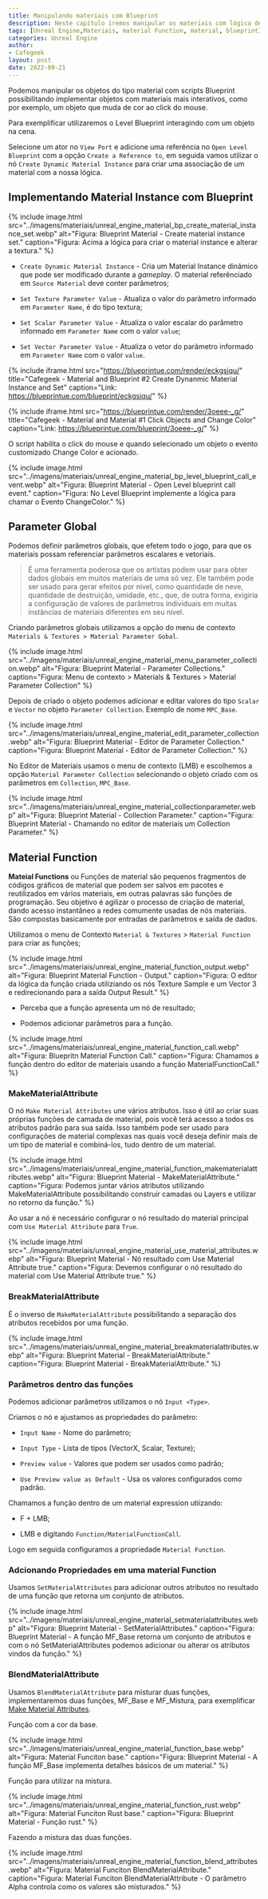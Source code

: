 ```yaml
---
title: Manipulando materiais com Blueprint
description: Neste capítulo iremos manipular os materiais com lógica de script Blueprint e construir funções para utilizar dentro dos materiais.
tags: [Unreal Engine,Materiais, material Function, material, blueprint]
categories: Unreal Engine
author: 
- Cafegeek
layout: post
date: 2022-09-21 
---
```


Podemos manipular os objetos do tipo material com scripts Blueprint possibilitando implementar objetos com materiais mais interativos, como por exemplo, um objeto que muda de cor ao click do mouse.

Para exemplificar utilizaremos o Level Blueprint interagindo com um objeto na cena.

Selecione um ator no `View Port` e adicione uma referência no `Open Level Blueprint` com a opção `Create a Reference to`, em seguida vamos utilizar o nó `Create Dynamic Material Instance` para criar uma associação de um material com a nossa lógica.

## Implementando Material Instance com Blueprint

{% include image.html
    src="../imagens/materiais/unreal_engine_material_bp_create_material_instance_set.webp"
    alt="Figura: Blueprint Material - Create material instance set."
    caption="Figura: Acima a lógica para criar o material instance e alterar a textura."
%}

- `Create Dynamic Material Instance` - Cria um Material Instance dinâmico que pode ser modificado durante a *gameplay*. O material referênciado em `Source Material` deve conter parâmetros;

- `Set Texture Parameter Value` - Atualiza o valor do parâmetro informado em `Parameter Name`, é do tipo textura;

- `Set Scalar Parameter Value` - Atualiza o valor escalar do parâmetro informado em `Parameter Name` com o valor `value`;

- `Set Vector Parameter Value` - Atualiza o vetor do parâmetro informado em `Parameter Name` com o valor `value`.

{% include iframe.html
    src="https://blueprintue.com/render/eckgsjqu/"
    title="Cafegeek - Material and Blueprint #2 Create Dynanmic Material Instance and Set"
    caption="Link: <https://blueprintue.com/blueprint/eckgsjqu/>"
%}

{% include iframe.html
    src="https://blueprintue.com/render/3oeee-_g/"
    title="Cafegeek - Material and Material #1 Click Objects and Change Color"
    caption="Link: <https://blueprintue.com/blueprint/3oeee-_g/>"
%}

O script habilita o click do mouse e quando selecionado um objeto o evento customizado Change Color e acionado.

{% include image.html
    src="../imagens/materiais/unreal_engine_material_bp_level_blueprint_call_event.webp"
    alt="Figura: Blueprint Material - Open Level blueprint call event."
    caption="Figura: No Level Blueprint implemente a lógica para chamar o Evento ChangeColor."
%}

## Parameter Global

Podemos definir parâmetros globais, que efetem todo o jogo, para que os materiais possam referenciar parâmetros escalares e vetoriais.

> É uma ferramenta poderosa que os artistas podem usar para obter dados globais em muitos materiais de uma só vez. Ele também pode ser usado para gerar efeitos por nível, como quantidade de neve, quantidade de destruição, umidade, etc., que, de outra forma, exigiria a configuração de valores de parâmetros individuais em muitas instâncias de materiais diferentes em seu nível.

Criando parâmetros globais utilizamos a opção do menu de contexto `Materials & Textures > Material Parameter Gobal`.

{% include image.html
    src="../imagens/materiais/unreal_engine_material_menu_parameter_collection.webp"
    alt="Figura: Blueprint Material - Parameter Collections."
    caption="Figura: Menu de contexto > Materials & Textures > Material Parameter Collection"
%}

Depois de criado o objeto podemos adicionar e editar valores do tipo `Scalar` e `Vector` no objeto `Parameter Collection`. Exemplo de nome `MPC_Base`.

{% include image.html
    src="../imagens/materiais/unreal_engine_material_edit_parameter_collection.webp"
    alt="Figura: Blueprint Material - Editor de Parameter Collection."
    caption="Figura: Blueprint Material - Editor de Parameter Collection."
%}

No Editor de Materiais usamos o menu de contexto (LMB) e escolhemos a opção `Material Parameter Collection` selecionando o objeto criado com os parâmetros em `Collection`, `MPC_Base`.

{% include image.html
    src="../imagens/materiais/unreal_engine_material_collectionparameter.webp"
    alt="Figura: Blueprint Material - Collection Parameter."
    caption="Figura: Blueprint Material - Chamando no editor de materiais um Collection Parameter."
%}

## Material Function

**Mateial Functions** ou Funções de material são pequenos fragmentos de códigos gráficos de material que podem ser salvos em pacotes e reutilizados em vários materiais, em outras palavras são funções de programação. Seu objetivo é agilizar o processo de criação de material, dando acesso instantâneo a redes comumente usadas de nós materiais.
São compostas basicamente por entradas de parâmetros e saída de dados.

Utilizamos o menu de Contexto `Material & Textures` > `Material Function` para criar as funções;

{% include image.html
    src="../imagens/materiais/unreal_engine_material_function_output.webp"
    alt="Figura: Blueprint Material Function - Output."
    caption="Figura: O editor da lógica da função criada utiliziando os nós Texture Sample e um Vector 3 e redirecionando para a saída Output Result."
%}

- Perceba que a função apresenta um nó de resultado;

- Podemos adicionar parâmetros para a função.

{% include image.html
    src="../imagens/materiais/unreal_engine_material_function_call.webp"
    alt="Figura: Bluepritn Material Function Call."
    caption="Figura: Chamamos a função dentro do editor de materiais usando a função MaterialFunctionCall."
%}

### MakeMaterialAttribute

O nó `Make Material Attributes` une vários atributos. Isso é útil ao criar suas próprias funções de camada de material, pois você terá acesso a todos os atributos padrão para sua saída. Isso também pode ser usado para configurações de material complexas nas quais você deseja definir mais de um tipo de material e combiná-los, tudo dentro de um material.

{% include image.html
    src="../imagens/materiais/unreal_engine_material_function_makematerialattributes.webp"
    alt="Figura: Blueprint Material - MakeMaterialAttribute."
    caption="Figura: Podemos juntar vários atributos utilizando MakeMaterialAttribute possibilitando construir camadas ou Layers e utilizar no retorno da função."
%}

Ao usar a nó é necessário configurar o nó resultado do material principal com `Use Material Attribute` para `True`.

{% include image.html
    src="../imagens/materiais/unreal_engine_material_use_material_attributes.webp"
    alt="Figura: Blueprint Material - Nó resultado com Use Material Attribute true."
    caption="Figura: Devemos configurar o nó resultado do material com Use Material Attribute true."
%}

### BreakMaterialAttribute

É o inverso de `MakeMaterialAttribute` possibilitando a separação dos atributos recebidos por uma função.

{% include image.html
    src="../imagens/materiais/unreal_engine_material_breakmaterialattributes.webp"
    alt="Figura: Blueprint Material - BreakMaterialAttribute."
    caption="Figura: Blueprint Material - BreakMaterialAttribute."
%}

### Parâmetros dentro das funções

Podemos adicionar parâmetros utilizamos o nó  `Input <Type>`.

Criamos o nó e ajustamos as propriedades do parâmetro:

- `Input Name` - Nome do parâmetro;

- `Input Type` - Lista de tipos (VectorX, Scalar, Texture);

- `Preview value` - Valores que podem ser usados como padrão;

- `Use Preview value as Default` - Usa os valores configurados como padrão.

Chamamos a função dentro de um material expression utiizando:

- F + LMB;

- LMB e digitando `Function/MaterialFunctionCall`.

Logo em seguida configuramos a propriedade `Material Function`.

### Adcionando Propriedades em uma material Function

Usamos `SetMaterialAttributes` para adicionar outros atributos no resultado de uma função que retorna um conjunto de atributos.

{% include image.html
    src="../imagens/materiais/unreal_engine_material_setmaterialattributes.webp"
    alt="Figura: Blueprint Material - SetMaterialAttributes."
    caption="Figura: Blueprint Material - A função MF_Base retorna um conjunto de atributos e com o nó SetMaterialAttributes podemos adicionar ou alterar os atributos vindos da função."
%}

### BlendMaterialAttribute

Usamos `BlendMaterialAttribute` para misturar duas funções, implementaremos duas funções, MF_Base e MF_Mistura, para exemplificar [Make Material Attributes](https://docs.unrealengine.com/5.0/en-US/material-attributes-expressions-in-unreal-engine/).

Função com a cor da base.

{% include image.html
    src="../imagens/materiais/unreal_engine_material_function_base.webp"
    alt="Figura: Material Funciton base."
    caption="Figura: Blueprint Material - A função MF_Base implementa detalhes básicos de um material."
%}

Função para utilizar na mistura.

{% include image.html
    src="../imagens/materiais/unreal_engine_material_function_rust.webp"
    alt="Figura: Material Funciton Rust base."
    caption="Figura: Blueprint Material - Função rust."
%}

Fazendo a mistura das duas funções.

{% include image.html
    src="../imagens/materiais/unreal_engine_material_function_blend_attributes.webp"
    alt="Figura: Material Funciton BlendMaterialAttribute."
    caption="Figura: Material Funciton BlendMaterialAttribute - O parâmetro Alpha controla como os valores são misturados."
%}
